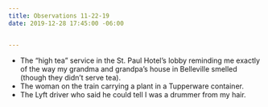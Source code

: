 ```yaml
---
title: Observations 11-22-19
date: 2019-12-28 17:45:00 -06:00


---
```


- The “high tea” service in the St. Paul Hotel’s lobby reminding me exactly of the way my grandma and grandpa’s house in Belleville smelled (though they didn’t serve tea).
- The woman on the train carrying a plant in a Tupperware container.
- The Lyft driver who said he could tell I was a drummer from my hair.